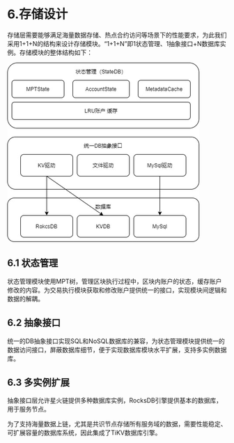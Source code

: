 # 6.存储设计

存储层需要能够满足海量数据存储、热点合约访问等场景下的性能要求，为此我们采用1+1+N的结构来设计存储模块。“1+1+N”即1状态管理、1抽象接口+N数据库实例。存储模块的整体结构如下：

<img src="../_static/images/9.0-1存储结构设计.png">

## 6.1 状态管理

状态管理模块使用MPT树，管理区块执行过程中，区块内账户的状态，缓存账户修改的内容。为交易执行模块获取和修改账户提供统一的接口，实现模块间逻辑和数据的解耦。

## 6.2 抽象接口

统一的DB抽象接口实现SQL和NoSQL数据库的兼容，为状态管理模块提供统一的数据访问接口，屏蔽数据库细节，便于实现数据库模块水平扩展，支持多实例数据库。

## 6.3 多实例扩展

抽象接口层允许星火链提供多种数据库实例，RocksDB引擎提供基本的数据库，用于服务节点。

为了支持海量数据上链，尤其是共识节点存储所有服务域的数据，需要性能稳定、可扩展容量的数据库系统，因此集成了TiKV数据库引擎。
